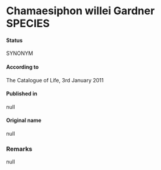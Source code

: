 # Chamaesiphon willei Gardner SPECIES

#### Status
SYNONYM

#### According to
The Catalogue of Life, 3rd January 2011

#### Published in
null

#### Original name
null

### Remarks
null